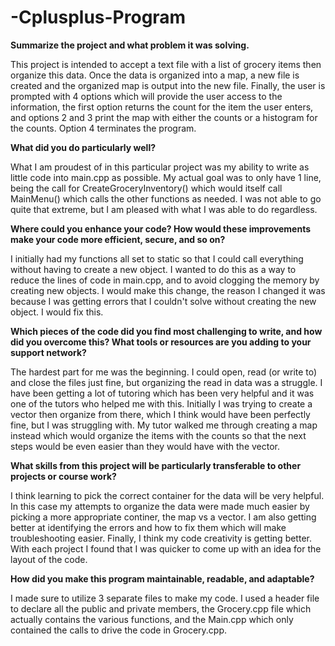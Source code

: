 # -Cplusplus-Program
**Summarize the project and what problem it was solving.**


  This project is intended to accept a text file with a list of grocery items then organize this data. Once the data is organized into a map, a new file is   created and the organized map is output into the new file. Finally, the user is prompted with 4 options which will provide the user access to the           information, the first option returns the count for the item the user enters, and options 2 and 3 print the map with either the counts or a histogram for   the counts. Option 4 terminates the program.
  
  
**What did you do particularly well?**


  What I am proudest of in this particular project was my ability to write as little code into main.cpp as possible. My actual goal was to only have 1       line, being the call for CreateGroceryInventory() which would itself call MainMenu() which calls the other functions as needed. I was not able to go       quite that extreme, but I am pleased with what I was able to do regardless.
  
  
**Where could you enhance your code? How would these improvements make your code more efficient, secure, and so on?**


  I initially had my functions all set to static so that I could call everything without having to create a new object. I wanted to do this as a way to       reduce the lines of code in main.cpp, and to avoid clogging the memory by creating new objects. I would make this change, the reason I changed it was       because I was getting errors that I couldn't solve without creating the new object. I would fix this.
  
  
**Which pieces of the code did you find most challenging to write, and how did you overcome this? What tools or resources are you adding to your support network?**


  The hardest part for me was the beginning. I could open, read (or write to) and close the files just fine, but organizing the read in data was a           struggle. I have been getting a lot of tutoring which has been very helpful and it was one of the tutors who helped me with this. Initially I was trying   to create a vector then organize from there, which I think would have been perfectly fine, but I was struggling with. My tutor walked me through creating   a map instead which would organize the items with the counts so that the next steps would be even easier than they would have with the vector.
  
  
**What skills from this project will be particularly transferable to other projects or course work?**


  I think learning to pick the correct container for the data will be very helpful. In this case my attempts to organize the data were made much easier by   picking a more appropriate continer, the map vs a vector. I am also getting better at identifying the errors and how to fix them which will make           troubleshooting easier. Finally, I think my code creativity is getting better. With each project I found that I was quicker to come up with an idea for     the layout of the code.
  
  
**How did you make this program maintainable, readable, and adaptable?**


  I made sure to utilize 3 separate files to make my code. I used a header file to declare all the public and private members, the Grocery.cpp file which     actually contains the various functions, and the Main.cpp which only contained the calls to drive the code in Grocery.cpp. 
